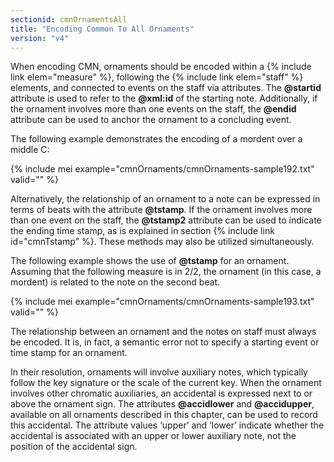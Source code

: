 ```yaml
---
sectionid: cmnOrnamentsAll
title: "Encoding Common To All Ornaments"
version: "v4"
---
```


When encoding CMN, ornaments should be encoded within a {% include link elem="measure" %}, following the {% include link elem="staff" %} elements, and connected to events on the staff via attributes. The **@startid** attribute is used to refer to the **@xml:id** of the starting note. Additionally, if the ornament involves more than one events on the staff, the **@endid** attribute can be used to anchor the ornament to a concluding event.

The following example demonstrates the encoding of a mordent over a middle C:

{% include mei example="cmnOrnaments/cmnOrnaments-sample192.txt" valid="" %}

Alternatively, the relationship of an ornament to a note can be expressed in terms of beats with the attribute **@tstamp**. If the ornament involves more than one event on the staff, the **@tstamp2** attribute can be used to indicate the ending time stamp, as is explained in section {% include link id="cmnTstamp" %}. These methods may also be utilized simultaneously.

The following example shows the use of **@tstamp** for an ornament. Assuming that the following measure is in 2/2, the ornament (in this case, a mordent) is related to the note on the second beat.

{% include mei example="cmnOrnaments/cmnOrnaments-sample193.txt" valid="" %}

The relationship between an ornament and the notes on staff must always be encoded. It is, in fact, a semantic error not to specify a starting event or time stamp for an ornament.

In their resolution, ornaments will involve auxiliary notes, which typically follow the key signature or the scale of the current key. When the ornament involves other chromatic auxiliaries, an accidental is expressed next to or above the ornament sign. The attributes **@accidlower** and **@accidupper**, available on all ornaments described in this chapter, can be used to record this accidental. The attribute values ‘upper’ and ‘lower’ indicate whether the accidental is associated with an upper or lower auxiliary note, not the position of the accidental sign.
